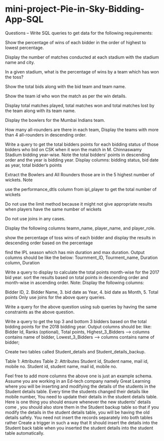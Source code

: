 # mini-project-Pie-in-Sky-Bidding-App-SQL
Questions – Write SQL queries to get data for the following requirements:

Show the percentage of wins of each bidder in the order of highest to lowest percentage.

Display the number of matches conducted at each stadium with the stadium name and city.

In a given stadium, what is the percentage of wins by a team which has won the toss?

Show the total bids along with the bid team and team name.

Show the team id who won the match as per the win details.

Display total matches played, total matches won and total matches lost by the team along with its team name.

Display the bowlers for the Mumbai Indians team.

How many all-rounders are there in each team, Display the teams with more than 4 all-rounders in descending order.

Write a query to get the total bidders points for each bidding status of those bidders who bid on CSK when it won the match in M. Chinnaswamy Stadium bidding year-wise. Note the total bidders’ points in descending order and the year is bidding year. Display columns: bidding status, bid date as year, total bidder’s points

Extract the Bowlers and All Rounders those are in the 5 highest number of wickets. Note

use the performance_dtls column from ipl_player to get the total number of wickets

Do not use the limit method because it might not give appropriate results when players have the same number of wickets

Do not use joins in any cases.

Display the following columns teamn_name, player_name, and player_role.

show the percentage of toss wins of each bidder and display the results in descending order based on the percentage

find the IPL season which has min duration and max duration. Output columns should be like the below: Tournment_ID, Tourment_name, Duration column, Duration

Write a query to display to calculate the total points month-wise for the 2017 bid year. sort the results based on total points in descending order and month-wise in ascending order. Note: Display the following columns:

Bidder ID, 2. Bidder Name, 3. bid date as Year, 4. bid date as Month, 5. Total points Only use joins for the above query queries.

Write a query for the above question using sub queries by having the same constraints as the above question.

Write a query to get the top 3 and bottom 3 bidders based on the total bidding points for the 2018 bidding year. Output columns should be: like: Bidder Id, Ranks (optional), Total points, Highest_3_Bidders --> columns contains name of bidder, Lowest_3_Bidders --> columns contains name of bidder;

Create two tables called Student_details and Student_details_backup.

Table 1: Attributes Table 2: Attributes Student id, Student name, mail id, mobile no. Student id, student name, mail id, mobile no.

Feel free to add more columns the above one is just an example schema. Assume you are working in an Ed-tech company namely Great Learning where you will be inserting and modifying the details of the students in the Student details table. Every time the students changed their details like mobile number, You need to update their details in the student details table. Here is one thing you should ensure whenever the new students' details come , you should also store them in the Student backup table so that if you modify the details in the student details table, you will be having the old details safely. You need not insert the records separately into both tables rather Create a trigger in such a way that It should insert the details into the Student back table when you inserted the student details into the student table automatically.
